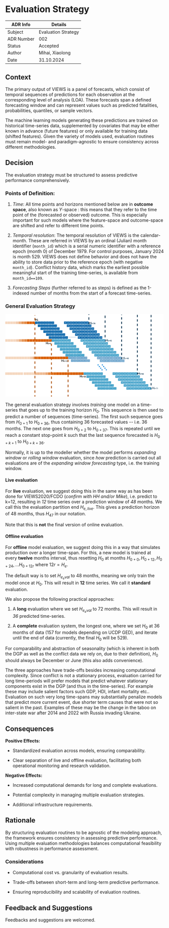 # Evaluation Strategy

| ADR Info            | Details           |
|---------------------|-------------------|
| Subject             | Evaluation Strategy  |
| ADR Number          | 002   |
| Status              | Accepted|
| Author              | Mihai, Xiaolong|
| Date                | 31.10.2024 |

## Context
The primary output of VIEWS is a panel of forecasts, which consist of temporal sequences of predictions for each observation at the corresponding level of analysis (LOA). These forecasts span a defined forecasting window and can represent values such as predicted fatalities, probabilities, quantiles, or sample vectors.

The machine learning models generating these predictions are trained on historical time-series data, supplemented by covariates that may be either known in advance (future features) or only available for training data (shifted features). Given the variety of models used, evaluation routines must remain model- and paradigm-agnostic to ensure consistency across different methodologies.


## Decision
The evaluation strategy must be structured to assess predictive performance comprehensively.

### Points of Definition: 

1. *Time*: All time points and horizons mentioned below are in  **outcome space**, also known as $Y$-space : this means that they refer to the time point of the (forecasted or observed) outcome. This is especially important for such models where the feature-space and outcome-space are shifted and refer to different time points.

2. *Temporal resolution*: The temporal resolution of VIEWS is the calendar-month. These are referred in VIEWS by an ordinal (Julian) month identifier (`month_id`) which is a serial numeric identifier with a reference epoch (month 0) of December 1979. For control purposes, January 2024 is month 529. VIEWS does not define behavior and does not have the ability to store data prior to the reference epoch (with negative `month_id`). Conflict history data, which marks the earliest possible meaningful start of the training time-series, is available from `month_id==109`.

3. *Forecasting Steps* (further referred to as steps) is defined as the 1-indexed number of months from the start of a forecast time-series.

### General Evaluation Strategy
![path](../img/approach.png)

The general evaluation strategy involves *training* one model on a time-series that goes up to the training horizon $H_0$. This sequence is then used to predict a number of sequences (time-series). The first such sequence goes from $H_{0+1}$ to $H_{0+36}$, thus containing 36 forecasted values -- i.e. 36 months. The next one goes from $H_{0+2}$ to $H_{0+37}$. This is repeated until we reach a constant stop-point $k$ such that the last sequence forecasted is $H_{0+k+1}$ to $H_{0+k+36}$. 

Normally, it is up to the modeller whether the model performs *expanding window* or *rolling window* evaluation, since *how* prediction is carried out all evaluations are of the *expanding window forecasting* type, i.e. the training window. 

#### Live evaluation

For **live** evaluation, we suggest doing this in the same way as has been done for VIEWS2020/FCDO (_confirm with HH and/or Mike_), i.e. predict to k=12, resulting in *12* time series over a prediction window of *48* months. We call this the evaluation partition end $H_{e,live}$. This gives a prediction horizon of 48 months, thus $H_{47}$ in our notation.

Note that this is **not** the final version of online evaluation.

#### Offline evaluation

For **offline** model evaluation, we suggest doing this in a way that simulates production over a longer time-span. For this, a new model is trained at every **twelve** months interval, thus resetting $H_0$ at months $H_{0+0}, H_{0+12}, H_{0+24}, \dots H_{0+12r}$ where $12r=H_e$.

The default way is to set $H_{e_eval}$ to 48 months, meaning we only train the model once at $H_0$. This will result in **12** time series. We call it **standard** evaluation.

We also propose the following practical approaches:

1. A **long** evaluation where we set $H_{e_eval}$ to 72 months. This will result in *36* predicted time-series.
   
2. A **complete** evaluation system, the longest one, where we set $H_0$ at 36 months of data (157 for models depending on UCDP GED), and iterate until the end of data (currently, the final $H_0$ will be 529).

For comparability and abstraction of seasonality (which is inherent in both the DGP as well as the conflict data we rely on, due to their definition), $H_0$ should always be December or June (this also adds convenience).

The three approaches have trade-offs besides increasing computational complexity.  Since conflict is not a stationary process, evaluation carried for long time-periods will prefer models that predict whatever stationary components exist in the DGP (and thus in the time-series). For example these may include salient factors such GDP, HDI, infant mortality etc.. Evaluation on such very long time-spans may substantially penalize models that predict more current event, due shorter term causes that were not so salient in the past. Examples of these may be the change in the taboo on inter-state war after 2014 and 2022 with Russia invading Ukraine.



## Consequences

**Positive Effects:**
- Standardized evaluation across models, ensuring comparability.

- Clear separation of live and offline evaluation, facilitating both operational monitoring and research validation.

**Negative Effects:**
- Increased computational demands for long and complete evaluations.

- Potential complexity in managing multiple evaluation strategies.

- Additional infrastructure requirements.

## Rationale
By structuring evaluation routines to be agnostic of the modeling approach, the framework ensures consistency in assessing predictive performance. Using multiple evaluation methodologies balances computational feasibility with robustness in performance assessment.

### Considerations
- Computational cost vs. granularity of evaluation results.

- Trade-offs between short-term and long-term predictive performance.

- Ensuring reproducibility and scalability of evaluation routines.


## Feedback and Suggestions
Feedbacks and suggestions are welcomed.

